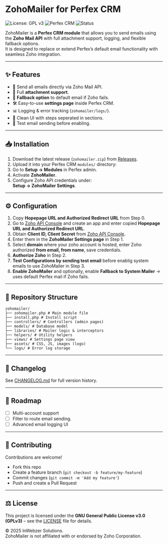 # ZohoMailer for Perfex CRM

![License: GPL v3](https://img.shields.io/badge/License-GPLv3-blue.svg)
![Perfex CRM](https://img.shields.io/badge/Perfex-CRM-orange)
![Status](https://img.shields.io/badge/Status-Active-brightgreen)

ZohoMailer is a **Perfex CRM module** that allows you to send emails using the **Zoho Mail API** with full attachment support, logging, and flexible fallback options.  
It is designed to replace or extend Perfex’s default email functionality with seamless Zoho integration.

---

## ✨ Features

- 📩 Send all emails directly via Zoho Mail API.  
- 📎 Full **attachment support**.  
- 🔄 **Fallback option** to default email if Zoho fails.  
- 🛠 Easy-to-use **settings page** inside Perfex CRM.  
- 📊 Logging & error tracking (`zohomailer/logs/`).  
- 🎨 Clean UI with steps seperated in sections.  
- 📱 Test email sending before enabling.  

---

## 📥 Installation

1. Download the latest release (`zohomailer.zip`) from [Releases](../../releases).  
2. Upload it into your Perfex CRM `modules/` directory:  
3. Go to **Setup → Modules** in Perfex admin.  
4. Activate **ZohoMailer**.  
5. Configure Zoho API credentials under:  
**Setup → ZohoMailer Settings**.  

---

## ⚙️ Configuration

1. Copy **Hopepage URL and Authorized Redirect URL** from Step 0.
2. Go to [Zoho API Console](https://api-console.zoho.com/) and create an app and enter copied **Hopepage URL and Authorized Redirect URL**.
3. Obtain **Client ID, Client Secret** from [Zoho API Console](https://api-console.zoho.com/).  
4. Enter them in the **ZohoMailer Settings page** in Step 1.
5. Select **domain** where your zoho account is hosted, enter Zoho authorized **from email, from name**, save credentials.
6. **Authorize Zoho** in Step 2.
7. **Test Configurations by sending test email** before enablig system emails to use ZohoMailer in Step 3.
8. **Enable ZohoMailer** and optionally, enable **Fallback to System Mailer** → uses default Perfex mail if Zoho fails.

---

## 📂 Repository Structure
```
zohomailer/
├── zohomailer.php # Main module file
├── install.php # Install script
├── controllers/ # Controllers (admin pages)
├── models/ # Database model
├── libraries/ # Mailer logic & interceptors
├── helpers/ # Utility helpers
├── views/ # Settings page view
├── assets/ # CSS, JS, images (logo)
└── logs/ # Error log storage
```
---

## 📝 Changelog

See [CHANGELOG.md](CHANGELOG.md) for full version history.

---

## 🚀 Roadmap

- [ ] Multi-account support  
- [ ] Filter to route email sending.  
- [ ] Advanced email logging UI    

---

## 🤝 Contributing

Contributions are welcome!  
- Fork this repo  
- Create a feature branch (`git checkout -b feature/my-feature`)  
- Commit changes (`git commit -m 'Add my feature'`)  
- Push and create a Pull Request  

---

## ⚖️ License

This project is licensed under the **GNU General Public License v3.0 (GPLv3)** – see the [LICENSE](LICENSE) file for details.  

© 2025 InWebzer Solutions.  
ZohoMailer is not affiliated with or endorsed by Zoho Corporation.







